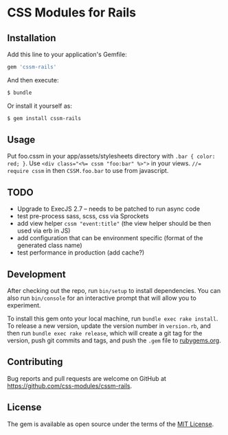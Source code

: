 # CSS Modules for Rails

## Installation

Add this line to your application's Gemfile:

```ruby
gem 'cssm-rails'
```

And then execute:

```sh
$ bundle
```

Or install it yourself as:

```sh
$ gem install cssm-rails
```

## Usage

Put foo.cssm in your app/assets/stylesheets directory with `.bar { color: red; }`. Use `<div class="<%= cssm "foo:bar" %>">` in your views. `//= require cssm` in then `CSSM.foo.bar` to use from javascript.

## TODO

* Upgrade to ExecJS 2.7 – needs to be patched to run async code
* test pre-process sass, scss, css via Sprockets
* add view helper `cssm "event:title"` (the view helper should be then used via erb in JS)
* add configuration that can be environment specific (format of the generated class name)
* test performance in production (add cache?)

## Development

After checking out the repo, run `bin/setup` to install dependencies. You can also run `bin/console` for an interactive prompt that will allow you to experiment.

To install this gem onto your local machine, run `bundle exec rake install`. To release a new version, update the version number in `version.rb`, and then run `bundle exec rake release`, which will create a git tag for the version, push git commits and tags, and push the `.gem` file to [rubygems.org](https://rubygems.org).

## Contributing

Bug reports and pull requests are welcome on GitHub at https://github.com/css-modules/cssm-rails.

## License

The gem is available as open source under the terms of the [MIT License](http://opensource.org/licenses/MIT).
